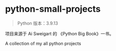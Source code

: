 # python-small-projects

> Python 版本：3.9.13

项目来源于 Ai Sweigart 的 《Python Big Book》一书。

A collection of my all python projects